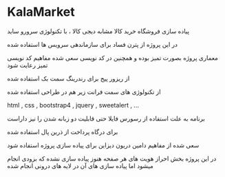 # KalaMarket
پیاده سازی فروشگاه خرید کالا مشابه دیجی کالا ، با تکنولوژی سرورو ساید

در این پروژه از پترن فساد برای سازماندهی سرویس ها استفاده شده 

معماری پروژه بصورت تمیز بوده و همچنین در کد نویسی سعی شده مفاهیم کد نویسی تمیز رعایت شود

از ریزور پیج برای رندرینگ سمت بک استفاده شده

از تکنولوژی های سمت فرانت زیر هم در طراحی استفاده شده

html , css , bootstrap4 , jquery , sweetalert , ...

برنامه به علت استفاده از رسورس فایلا حتی قابلیت دو زبانه شدن را نیز داراست

برای درگاه پرداخت از ذرین پال استفاده شده

سعی شده از مفاهیم دامین دریون دیزاین برای پیاده سازی پروژه استفاده شود

در این پروژه بخش احراز هویت های هر صفحه هنوز پیاده سازی نشده که بزودی انجام میشود اما پیاده سازی های آن در لایه های درونی انجام شده 


